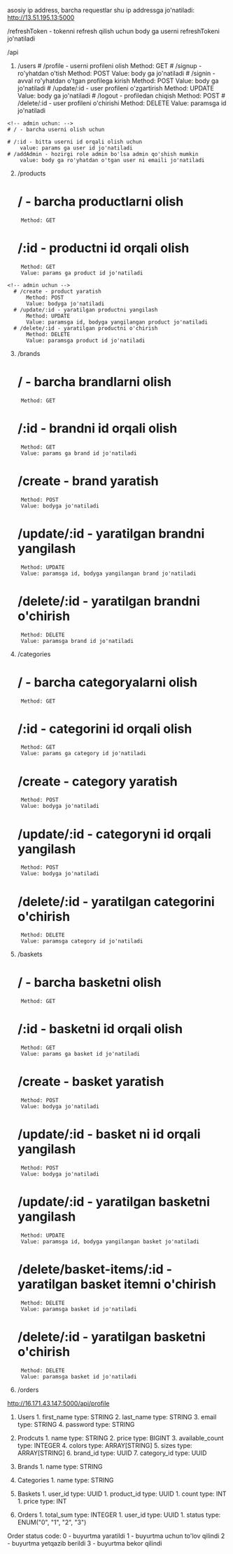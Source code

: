 asosiy ip address, barcha requestlar shu ip addressga jo'natiladi: 
http://13.51.195.13:5000


<!-- Routes -->
/refreshToken - tokenni refresh qilish uchun body ga userni refreshTokeni jo'natiladi

/api
  1. /users
    <!-- user uchun: -->
    # /profile - userni profileni olish
        Method: GET
    # /signup - ro'yhatdan o'tish
        Method: POST
        Value: body ga jo'natiladi
    # /signin - avval ro'yhatdan o'tgan profilega kirish
        Method: POST
        Value: body ga jo'natiladi
    # /update/:id - user profileni o'zgartirish
        Method: UPDATE
        Value: body ga jo'natiladi
    # /logout - profiledan chiqish
        Method: POST
    # /delete/:id - user profileni o'chirishi
        Method: DELETE
        Value: paramsga id jo'natiladi

    <!-- admin uchun: -->
    # / - barcha userni olish uchun

    # /:id - bitta userni id orqali olish uchun
        value: params ga user id jo'natiladi
    # /addAdmin - hozirgi role admin bo'lsa admin qo'shish mumkin
        value: body ga ro'yhatdan o'tgan user ni emaili jo'natiladi

  2. /products
    <!-- user uchun -->
      # / - barcha productlarni olish
          Method: GET
      # /:id - productni id orqali olish
          Method: GET
          Value: params ga product id jo'natiladi

    <!-- admin uchun -->
      # /create - product yaratish
          Method: POST
          Value: bodyga jo'natiladi
      # /update/:id - yaratilgan productni yangilash
          Method: UPDATE
          Value: paramsga id, bodyga yangilangan product jo'natiladi
      # /delete/:id - yaratilgan productni o'chirish
          Method: DELETE
          Value: paramsga product id jo'natiladi

  3. /brands
      <!-- user uchun -->
      # / - barcha brandlarni olish
          Method: GET
      # /:id - brandni id orqali olish
          Method: GET
          Value: params ga brand id jo'natiladi

      <!-- admin uchun -->
      # /create - brand yaratish
          Method: POST
          Value: bodyga jo'natiladi
      # /update/:id - yaratilgan brandni yangilash
          Method: UPDATE
          Value: paramsga id, bodyga yangilangan brand jo'natiladi
      # /delete/:id - yaratilgan brandni o'chirish
          Method: DELETE
          Value: paramsga brand id jo'natiladi

  4. /categories
      <!-- user uchun -->
      # / - barcha categoryalarni olish
          Method: GET
      # /:id - categorini id orqali olish
          Method: GET
          Value: params ga category id jo'natiladi

      <!-- admin uchun -->
      # /create - category yaratish
          Method: POST
          Value: bodyga jo'natiladi
      # /update/:id - categoryni id orqali yangilash
          Method: POST
          Value: bodyga jo'natiladi
      # /delete/:id - yaratilgan categorini o'chirish
          Method: DELETE
          Value: paramsga category id jo'natiladi

  5. /baskets
        <!-- user uchun -->
      # / - barcha basketni olish
          Method: GET
      # /:id - basketni id orqali olish
          Method: GET
          Value: params ga basket id jo'natiladi

      <!-- admin uchun -->
      # /create - basket yaratish
          Method: POST
          Value: bodyga jo'natiladi
      # /update/:id - basket ni id orqali yangilash
          Method: POST
          Value: bodyga jo'natiladi
      # /update/:id - yaratilgan basketni yangilash
          Method: UPDATE
          Value: paramsga id, bodyga yangilangan basket jo'natiladi
        # /delete/basket-items/:id - yaratilgan basket itemni o'chirish
          Method: DELETE
          Value: paramsga basket id jo'natiladi
      # /delete/:id - yaratilgan basketni o'chirish
          Method: DELETE
          Value: paramsga basket id jo'natiladi

  6. /orders

<!-- example request: -->
http://16.171.43.147:5000/api/profile


<!-- Models -->
  1. Users
    1. first_name
      type: STRING
    2. last_name
      type: STRING
    3. email
      type: STRING
    4. password
      type: STRING

  2. Prodcuts
    1. name
      type: STRING
    2. price
      type: BIGINT
    3. available_count
      type: INTEGER
    4. colors
      type: ARRAY[STRING]
    5. sizes
      type: ARRAY[STRING]
    6. brand_id
      type: UUID
    7. category_id
      type: UUID

  3. Brands
    1. name
      type: STRING

  4. Categories
    1. name
      type: STRING

  5. Baskets
    1. user_id
      type: UUID
    1. product_id
      type: UUID
    1. count
      type: INT
    1. price
      type: INT

  6. Orders
    1. total_sum
      type: INTEGER
    1. user_id
      type: UUID
    1. status
      type: ENUM("0", "1", "2", "3")


Order status code:
  0 - buyurtma yaratildi
  1 - buyurtma uchun to'lov qilindi
  2 - buyurtma yetqazib berildi
  3 - buyurtma bekor qilindi
